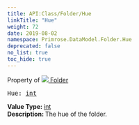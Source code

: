 ```yaml
---
title: API:Class/Folder/Hue
linkTitle: "Hue"
weight: 72
date: 2019-08-02
namespace: Primrose.DataModel.Folder.Hue
deprecated: false
no_list: true
toc_hide: true
---
```

Property of <a href="/docs/api-reference/Class/Folder"><img src="/icons/silk/folder.png"/>&nbsp;Folder</a>
<pre class="method-declaration">
Hue: <a class="type" href="/docs/api-reference/System/Primitives#int32">int</a></pre>
<b>Value Type: </b>
<a class="type" href="/docs/api-reference/System/Primitives#int32">int</a>
<br/>
<b>Description: </b>
The hue of the folder.

